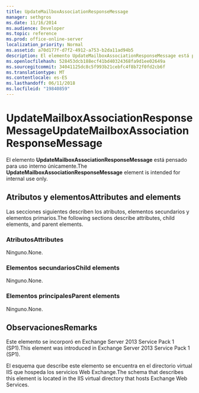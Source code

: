 ```yaml
---
title: UpdateMailboxAssociationResponseMessage
manager: sethgros
ms.date: 11/16/2014
ms.audience: Developer
ms.topic: reference
ms.prod: office-online-server
localization_priority: Normal
ms.assetid: a70d177f-d7f2-4912-a753-b2da11ad94b5
description: El elemento UpdateMailboxAssociationResponseMessage está pensado para uso interno únicamente.
ms.openlocfilehash: 528453dcb188ecf41bd40324368fa9d1ee02649a
ms.sourcegitcommit: 34041125dc8c5f993b21cebfc4f8b72f0fd2cb6f
ms.translationtype: MT
ms.contentlocale: es-ES
ms.lasthandoff: 06/11/2018
ms.locfileid: "19840859"
---
```

# <a name="updatemailboxassociationresponsemessage"></a><span data-ttu-id="130d3-103">UpdateMailboxAssociationResponseMessage</span><span class="sxs-lookup"><span data-stu-id="130d3-103">UpdateMailboxAssociationResponseMessage</span></span>

<span data-ttu-id="130d3-104">El elemento **UpdateMailboxAssociationResponseMessage** está pensado para uso interno únicamente.</span><span class="sxs-lookup"><span data-stu-id="130d3-104">The **UpdateMailboxAssociationResponseMessage** element is intended for internal use only.</span></span> 

## <a name="attributes-and-elements"></a><span data-ttu-id="130d3-105">Atributos y elementos</span><span class="sxs-lookup"><span data-stu-id="130d3-105">Attributes and elements</span></span>

<span data-ttu-id="130d3-106">Las secciones siguientes describen los atributos, elementos secundarios y elementos primarios.</span><span class="sxs-lookup"><span data-stu-id="130d3-106">The following sections describe attributes, child elements, and parent elements.</span></span>
  
### <a name="attributes"></a><span data-ttu-id="130d3-107">Atributos</span><span class="sxs-lookup"><span data-stu-id="130d3-107">Attributes</span></span>

<span data-ttu-id="130d3-108">Ninguno.</span><span class="sxs-lookup"><span data-stu-id="130d3-108">None.</span></span>
  
### <a name="child-elements"></a><span data-ttu-id="130d3-109">Elementos secundarios</span><span class="sxs-lookup"><span data-stu-id="130d3-109">Child elements</span></span>

<span data-ttu-id="130d3-110">Ninguno.</span><span class="sxs-lookup"><span data-stu-id="130d3-110">None.</span></span>
  
### <a name="parent-elements"></a><span data-ttu-id="130d3-111">Elementos principales</span><span class="sxs-lookup"><span data-stu-id="130d3-111">Parent elements</span></span>

<span data-ttu-id="130d3-112">Ninguno.</span><span class="sxs-lookup"><span data-stu-id="130d3-112">None.</span></span>
  
## <a name="remarks"></a><span data-ttu-id="130d3-113">Observaciones</span><span class="sxs-lookup"><span data-stu-id="130d3-113">Remarks</span></span>

<span data-ttu-id="130d3-114">Este elemento se incorporó en Exchange Server 2013 Service Pack 1 (SP1).</span><span class="sxs-lookup"><span data-stu-id="130d3-114">This element was introduced in Exchange Server 2013 Service Pack 1 (SP1).</span></span>
  
<span data-ttu-id="130d3-115">El esquema que describe este elemento se encuentra en el directorio virtual IIS que hospeda los servicios Web Exchange.</span><span class="sxs-lookup"><span data-stu-id="130d3-115">The schema that describes this element is located in the IIS virtual directory that hosts Exchange Web Services.</span></span>
  

